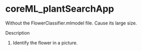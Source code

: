 # coreML_plantSearchApp
Without the FlowerClassifier.mlmodel file.
Cause its large size.

Description
  1. Identify the flower in a picture.
